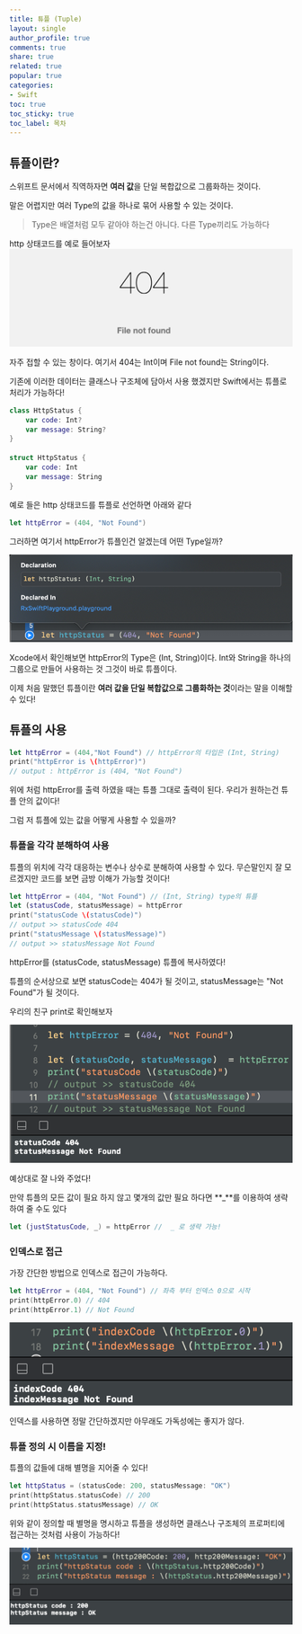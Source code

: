```yaml
---
title: 튜플 (Tuple)
layout: single
author_profile: true
comments: true
share: true
related: true
popular: true
categories:
- Swift
toc: true
toc_sticky: true
toc_label: 목차
---
```


## 튜플이란?

스위프트 문서에서 직역하자면 **여러 값**을 단일 복합값으로 그룹화하는 것이다.

말은 어렵지만 여러 Type의 값을 하나로 묶어 사용할 수 있는 것이다. 

> Type은 배열처럼 모두 같아야 하는건 아니다. 다른 Type끼리도 가능하다

http 상태코드를 예로 들어보자 
![](/assets/images/Posts/Swift/2021-07-22-Tuple/404NotFound.png)

자주 접할 수 있는 창이다. 여기서 404는 Int이며 File not found는 String이다.

기존에 이러한 데이터는 클래스나 구조체에 담아서 사용 했겠지만 Swift에서는 튜플로 처리가 가능하다!

```swift
class HttpStatus {
	var code: Int?
	var message: String?
}

struct HttpStatus {
	var code: Int
	var message: String
}
```

예로 들은 http 상태코드를 튜플로 선언하면 아래와 같다

```swift
let httpError = (404, "Not Found")
```

그러하면 여기서 httpError가 튜플인건 알겠는데 어떤 Type일까?

![](/assets/images/Posts/Swift/2021-07-22-Tuple/defaultTuple.png)

Xcode에서 확인해보면 httpError의 Type은 (Int, String)이다. Int와 String을 하나의 그룹으로 만들어 사용하는 것 그것이 바로 튜플이다.

이제 처음 말했던 튜플이란 **여러 값을 단일 복합값으로 그룹화하는 것**이라는 말을 이해할 수 있다!

## 튜플의 사용

```swift
let httpError = (404,"Not Found") // httpError의 타입은 (Int, String)
print("httpError is \(httpError)")
// output : httpError is (404, "Not Found")
```

위에 처럼 httpError를 출력 하였을 때는 튜플 그대로 출력이 된다. 우리가 원하는건 튜플 안의 값이다!

그럼 저 튜플에 있는 값을 어떻게 사용할 수 있을까?

### 튜플을 각각 분해하여 사용

튜플의 위치에 각각 대응하는 변수나 상수로 분해하여 사용할 수 있다. 무슨말인지 잘 모르겠지만 코드를 보면 금방 이해가 가능할 것이다!

```swift
let httpError = (404, "Not Found") // (Int, String) type의 튜플
let (statusCode, statusMessage) = httpError
print("statusCode \(statusCode)")
// output >> statusCode 404
print("statusMessage \(statusMessage)")
// output >> statusMessage Not Found
```

httpError를 (statusCode, statusMessage) 튜플에 복사하였다!

튜플의 순서상으로 보면 statusCode는 404가 될 것이고, statusMessage는 "Not Found"가 될 것이다.

우리의 친구 print로 확인해보자

![](/assets/images/Posts/Swift/2021-07-22-Tuple/usetuple1.png)

예상대로 잘 나와 주었다!

만약 튜플의 모든 값이 필요 하지 않고 몇개의 값만 필요 하다면 **_**를 이용하여 생략하여 줄 수도 있다

```swift
let (justStatusCode, _) = httpError //  _ 로 생략 가능!
```

### 인덱스로 접근

가장 간단한 방법으로 인덱스로 접근이 가능하다.

```swift
let httpError = (404, "Not Found") // 좌측 부터 인덱스 0으로 시작
print(httpError.0) // 404
print(httpError.1) // Not Found
```

![](/assets/images/Posts/Swift/2021-07-22-Tuple/useTuple2_index.png)

인덱스를 사용하면 정말 간단하겠지만 아무래도 가독성에는 좋지가 않다.

### 튜플 정의 시 이름을 지정!

튜플의 값들에 대해 별명을 지어줄 수 있다!

```swift
let httpStatus = (statusCode: 200, statusMessage: "OK")
print(httpStatus.statusCode) // 200
print(httpStatus.statusMessage) // OK
```

위와 같이 정의할 때 별명을 명시하고 튜플을 생성하면 클래스나 구조체의 프로퍼티에 접근하는 것처럼 사용이 가능하다!

![](/assets/images/Posts/Swift/2021-07-22-Tuple/useTyple_naming.png)
